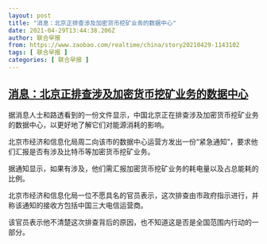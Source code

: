 ```yaml
---
layout: post
title: "消息：北京正排查涉及加密货币挖矿业务的数据中心"
date: 2021-04-29T13:44:38.206Z
author: 联合早报
from: https://www.zaobao.com/realtime/china/story20210429-1143102
tags: [ 联合早报 ]
categories: [ 联合早报 ]
---
```

<!--1619752860000-->
[消息：北京正排查涉及加密货币挖矿业务的数据中心](https://www.zaobao.com/realtime/china/story20210429-1143102)
------

<div>
<p>据消息人士和路透看到的一份文件显示，中国北京正在排查涉及加密货币挖矿业务的数据中心，以更好地了解它们对能源消耗的影响。</p><p>北京市经济和信息化局周二向该市的数据中心运营方发出一份“紧急通知”，要求他们汇报是否有涉及比特币等加密货币挖矿业务。</p><p>据通知显示，如果有涉及，他们需汇报加密货币挖矿业务的耗电量以及占总能耗的比例。</p><section id="imu"><div id="dfp-ad-imu1">        </div></section><p>北京市经济和信息化局一位不愿具名的官员表示，这次排查由市政府指示进行，并称该通知的接收方包括中国三大电信运营商。</p><p>该官员表示他不清楚这次排查背后的原因，也不知道这是否是全国范围内行动的一部分。</p>      <div id="innity-in-post"></div><div id="dfp-ad-midarticlespecial">        </div>
</div>
